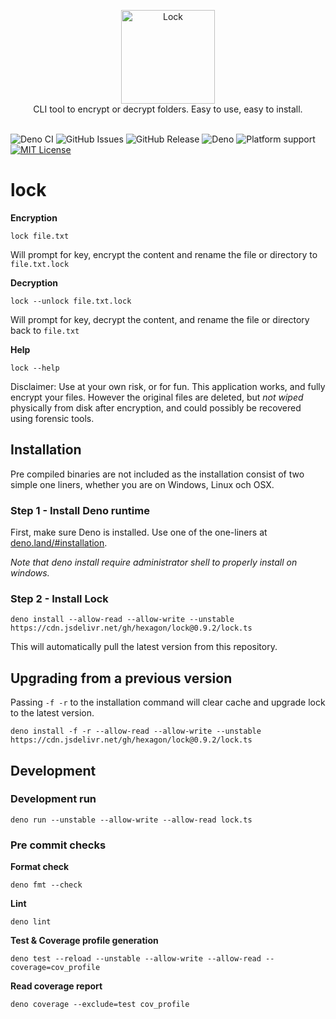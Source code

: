 <p align="center">
  <img src="https://cdn.jsdelivr.net/gh/hexagon/lock@master/lock.png" alt="Lock" width="150" height="150"><br>
  CLI tool to encrypt or decrypt folders. Easy to use, easy to install.<br><br>
</p>

![Deno CI](https://github.com/Hexagon/lock/workflows/CI%20Build/badge.svg?branch=master) 
![GitHub Issues](https://img.shields.io/github/issues/Hexagon/lock)
![GitHub Release](https://img.shields.io/github/v/release/hexagon/lock?display_name=tag&include_prereleases)
![Deno](https://img.shields.io/badge/Deno-%3E%3D1.16-blue)
![Platform support](https://img.shields.io/badge/platform-win%7Clinux%7CmacOS-blue)
[![MIT License](https://img.shields.io/badge/license-MIT-blue.svg)](https://github.com/Hexagon/lock/blob/master/LICENSE.md)

# lock

**Encryption**

`lock file.txt`

Will prompt for key, encrypt the content and rename the file or directory to
`file.txt.lock`

**Decryption**

`lock --unlock file.txt.lock`

Will prompt for key, decrypt the content, and rename the file or directory back
to `file.txt`

**Help**

`lock --help`

Disclaimer: Use at your own risk, or for fun. This application works, and fully
encrypt your files. However the original files are deleted, but _not wiped_
physically from disk after encryption, and could possibly be recovered using
forensic tools.

## Installation

Pre compiled binaries are not included as the installation consist of two simple
one liners, whether you are on Windows, Linux och OSX.

### Step 1 - Install Deno runtime

First, make sure Deno is installed. Use one of the one-liners at
[deno.land/#installation](https://deno.land/#installation).

_Note that deno install require administrator shell to properly install on
windows._

### Step 2 - Install Lock

`deno install --allow-read --allow-write --unstable https://cdn.jsdelivr.net/gh/hexagon/lock@0.9.2/lock.ts`

This will automatically pull the latest version from this repository.

## Upgrading from a previous version

Passing `-f -r` to the installation command will clear cache and upgrade lock to
the latest version.

`deno install -f -r --allow-read --allow-write --unstable https://cdn.jsdelivr.net/gh/hexagon/lock@0.9.2/lock.ts`

## Development

### Development run

`deno run --unstable --allow-write --allow-read lock.ts`

### Pre commit checks

**Format check**

`deno fmt --check`

**Lint**

`deno lint`

**Test & Coverage profile generation**

`deno test --reload --unstable --allow-write --allow-read --coverage=cov_profile`

**Read coverage report**

`deno coverage --exclude=test cov_profile`
